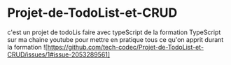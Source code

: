 # Projet-de-TodoList-et-CRUD
c'est un projet de todoLis faire avec typeScript de la formation TypeScript sur ma chaine youtube pour mettre en pratique tous ce qu'on apprit durant la formation
![https://github.com/tech-codec/Projet-de-TodoList-et-CRUD/issues/1#issue-2053289561]
